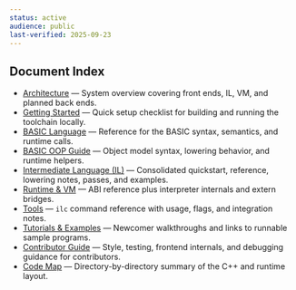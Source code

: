 ```yaml
---
status: active
audience: public
last-verified: 2025-09-23
---
```


## Document Index

- [Architecture](architecture.md) — System overview covering front ends, IL, VM, and planned back ends.
- [Getting Started](getting-started.md) — Quick setup checklist for building and running the toolchain locally.
- [BASIC Language](basic-language.md) — Reference for the BASIC syntax, semantics, and runtime calls.
- [BASIC OOP Guide](basic-oop.md) — Object model syntax, lowering behavior, and runtime helpers.
- [Intermediate Language (IL)](il-guide.md) — Consolidated quickstart, reference, lowering notes, passes, and examples.
- [Runtime & VM](runtime-vm.md) — ABI reference plus interpreter internals and extern bridges.
- [Tools](tools.md) — `ilc` command reference with usage, flags, and integration notes.
- [Tutorials & Examples](tutorials-examples.md) — Newcomer walkthroughs and links to runnable sample programs.
- [Contributor Guide](contributor-guide.md) — Style, testing, frontend internals, and debugging guidance for contributors.
- [Code Map](codemap.md) — Directory-by-directory summary of the C++ and runtime layout.
